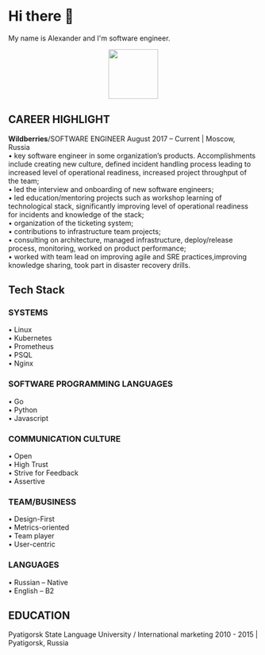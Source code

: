 # Hi there 👋

My name is Alexander and I'm software engineer.

<div id="header" align="center">
  <img src="https://media.giphy.com/media/M9gbBd9nbDrOTu1Mqx/giphy.gif" width="100">
</div>

## CAREER HIGHLIGHT

__Wildberries__/SOFTWARE ENGINEER August 2017 – Current | Moscow, Russia  
• key software engineer in some organization’s products. Accomplishments include creating new culture, defined incident handling process leading to increased level of operational readiness, increased project throughput of the team;  
• led the interview and onboarding of new software engineers;  
• led education/mentoring projects such as workshop learning of technological stack,
significantly improving level of operational readiness for incidents and knowledge of the stack;  
• organization of the ticketing system;  
• contributions to infrastructure team projects;  
• consulting on architecture, managed infrastructure, deploy/release process, monitoring, worked on product performance;  
• worked with team lead on improving agile and SRE practices,improving knowledge sharing, took part in disaster recovery drills.

## Tech Stack

### __SYSTEMS__

• Linux  
• Kubernetes  
• Prometheus  
• PSQL  
• Nginx  

### __SOFTWARE PROGRAMMING LANGUAGES__

• Go  
• Python  
• Javascript  

### COMMUNICATION CULTURE

• Open  
• High Trust  
• Strive for Feedback  
• Assertive

### TEAM/BUSINESS

• Design-First  
• Metrics-oriented  
• Team player  
• User-centric

### __LANGUAGES__

• Russian – Native  
• English – B2

## EDUCATION

Pyatigorsk State Language University / International marketing 2010 - 2015 | Pyatigorsk, Russia

<!--
**luckytea/luckytea** is a ✨ _special_ ✨ repository because its `README.md` (this file) appears on your GitHub profile.

Here are some ideas to get you started:

- 🔭 I’m currently working on ...
- 🌱 I’m currently learning ...
- 👯 I’m looking to collaborate on ...
- 🤔 I’m looking for help with ...
- 💬 Ask me about ...
- 📫 How to reach me: ...
- 😄 Pronouns: ...
- ⚡ Fun fact: ...
-->
